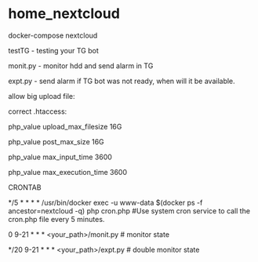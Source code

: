 # home_nextcloud
docker-compose nextcloud

testTG - testing your TG bot

monit.py - monitor hdd and send alarm in TG

expt.py - send alarm if TG bot was not ready, when will it be available.

allow big upload file:

correct .htaccess:

<IfModule mod_php7.c>

  php_value upload_max_filesize 16G
  
  php_value post_max_size 16G
  
  php_value max_input_time 3600
  
  php_value max_execution_time 3600
  
<IfModule>

CRONTAB 

*/5 * * * * /usr/bin/docker exec -u www-data $(docker ps -f ancestor=nextcloud -q) php cron.php #Use system cron service to call the cron.php file every 5 minutes. 

0 9-21 * * * <your_path>/monit.py # monitor state

*/20 9-21 * * * <your_path>/expt.py # double monitor state


